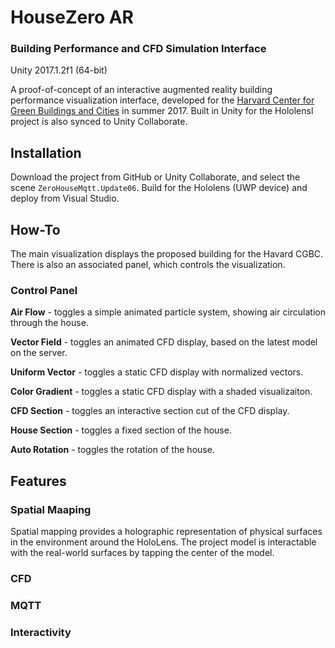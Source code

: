 # HouseZero AR
### Building Performance and CFD Simulation Interface
Unity 2017.1.2f1 (64-bit)

A proof-of-concept of an interactive augmented reality building performance visualization interface, developed for the [Harvard Center for Green Buildings and Cities](http://harvardcgbc.org/) in summer 2017. Built in Unity for the Hololensl project is also synced to Unity Collaborate.


## Installation
Download the project from GitHub or Unity Collaborate, and select the scene `ZeroHouseMqtt.Update06`. Build for the Hololens (UWP device) and deploy from Visual Studio.

## How-To
The main visualization displays the proposed building for the Havard CGBC. There is also an associated panel, which controls the visualization.

### Control Panel
**Air Flow** - toggles a simple animated particle system, showing air circulation through the house.

**Vector Field** - toggles an animated CFD display, based on the latest model on the server.

**Uniform Vector** - toggles a static CFD display with normalized vectors.

**Color Gradient** - toggles a static CFD display with a shaded visualizaiton.

**CFD Section** - toggles an interactive section cut of the CFD display.

**House Section** - toggles a fixed section of the house.

**Auto Rotation** - toggles the rotation of the house.


## Features

### Spatial Maaping 
Spatial mapping provides a holographic representation of physical surfaces in the environment around the HoloLens.
The project model is interactable with the real-world surfaces by tapping the center of the model.

### CFD

### MQTT

### Interactivity
